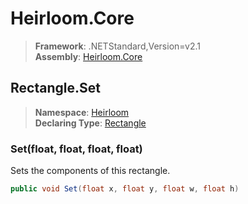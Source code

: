 # Heirloom.Core

> **Framework**: .NETStandard,Version=v2.1  
> **Assembly**: [Heirloom.Core][0]  

## Rectangle.Set

> **Namespace**: [Heirloom][0]  
> **Declaring Type**: [Rectangle][1]  

### Set(float, float, float, float)

Sets the components of this rectangle.

```cs
public void Set(float x, float y, float w, float h)
```

[0]: ../../../Heirloom.Core.md
[1]: ../Rectangle.md
